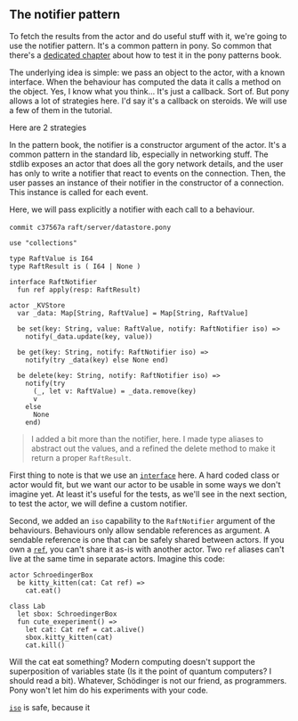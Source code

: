 ## The notifier pattern

To fetch the results from the actor and do useful stuff with it, we're going to
use the notifier pattern. It's a common pattern in pony. So common that there's
a [dedicated
chapter](http://patterns.ponylang.org/testing/notifier-interactions.html) about
how to test it in the pony patterns book.

The underlying idea is simple: we pass an object to the actor, with a known
interface. When the behaviour has computed the data it calls a method on
the object. Yes, I know what you think... It's just a callback. Sort of.
But pony allows a lot of strategies here. I'd say it's a callback on steroids.
We will use a few of them in the tutorial.

Here are 2 strategies

In the pattern book, the notifier is a constructor argument of the actor.
It's a common pattern in the standard lib, especially in networking stuff.
The stdlib exposes an actor that does all the gory network details, and
the user has only to write a notifier that react to events on the connection.
Then, the user passes an instance of their notifier in the constructor of
a connection. This instance is called for each event.

Here, we will pass explicitly a notifier with each call to a behaviour.

`commit c37567a`
`raft/server/datastore.pony`
```pony
use "collections"

type RaftValue is I64
type RaftResult is ( I64 | None )

interface RaftNotifier
  fun ref apply(resp: RaftResult)

actor _KVStore
  var _data: Map[String, RaftValue] = Map[String, RaftValue]

  be set(key: String, value: RaftValue, notify: RaftNotifier iso) =>
    notify(_data.update(key, value))
      
  be get(key: String, notify: RaftNotifier iso) =>
    notify(try _data(key) else None end)

  be delete(key: String, notify: RaftNotifier iso) =>
    notify(try
      (_, let v: RaftValue) = _data.remove(key)
      v
    else
      None
    end)
```

> I added a bit more than the notifier, here. I made type aliases to abstract
> out the values, and a refined the delete method to make it return a proper
> `RaftResult`.

First thing to note is that we use an
[`interface`](http://tutorial.ponylang.org/types/traits-and-interfaces.html)
here. A hard coded class or actor would fit, but we want our actor to be
usable in some ways we don't imagine yet. At least it's useful for the tests,
as we'll see in the next section, to test the actor, we will define a custom
notifier.

Second, we added an `iso` capability to the `RaftNotifier` argument of the
behaviours. Behaviours only allow sendable references as argument. A sendable
reference is one that can be safely shared between actors. If you own a
[`ref`](# "I need to the permission to read and write"), you can't share it
as-is with another actor. Two `ref` aliases can't live at the same time in
separate actors. Imagine this code:

```pony
actor SchroedingerBox
  be kitty_kitten(cat: Cat ref) =>
    cat.eat()

class Lab
  let sbox: SchroedingerBox
  fun cute_exeperiment() =>
    let cat: Cat ref = cat.alive()
    sbox.kitty_kitten(cat)
    cat.kill()
```    

Will the cat eat something? Modern computing doesn't support the superposition
of variables state (Is it the point of quantum computers? I should read a bit).
Whatever, Schödinger is not our friend, as programmers. Pony won't let him do
his experiments with your code.

[`iso`](# "I need the only readable and writeable reference")
is safe, because it 
